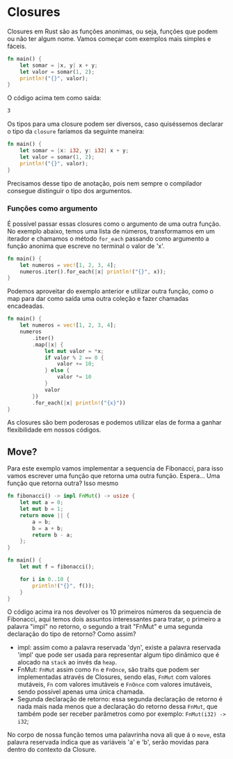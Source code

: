 # Closures

Closures em Rust são as funções anonimas, ou seja, funções que podem ou não ter algum nome. Vamos começar com exemplos mais simples e fáceis.

```rust
fn main() {
    let somar = |x, y| x + y;
    let valor = somar(1, 2);
    println!("{}", valor);
}
```

O código acima tem como saída:

```sh
3
```


Os tipos para uma closure podem ser diversos, caso quiséssemos declarar o tipo da `closure` faríamos da seguinte maneira:

```rust
fn main() {
    let somar = |x: i32, y: i32| x + y;
    let valor = somar(1, 2);
    println!("{}", valor);
}
```

Precisamos desse tipo de anotação, pois nem sempre o compilador consegue distinguir o tipo dos argumentos.

### Funções como argumento

É possível passar essas closures como o argumento de uma outra função. No exemplo abaixo, temos uma lista de números, transformamos em um iterador e chamamos o método `for_each` passando como argumento a função anonima que escreve no terminal o valor de 'x'.

```rust
fn main() {
    let numeros = vec![1, 2, 3, 4];
    numeros.iter().for_each(|x| println!("{}", x));
}
```

Podemos aproveitar do exemplo anterior e utilizar outra função, como o map para dar como saída uma outra coleção e fazer chamadas encadeadas. 

```rust
fn main() {
    let numeros = vec![1, 2, 3, 4];
    numeros
        .iter()
        .map(|x| {
            let mut valor = *x;
            if valor % 2 == 0 {
                valor += 10;
            } else {
                valor *= 10
            }
            valor
        })
        .for_each(|x| println!("{x}"))
}
```

As closures são bem poderosas e podemos utilizar elas de forma a ganhar flexibilidade em nossos códigos.

## Move?

Para este exemplo vamos implementar a sequencia de Fibonacci, para isso vamos escrever uma função que retorna uma outra função. Espera... Uma função que retorna outra? Isso mesmo

```rust
fn fibonacci() -> impl FnMut() -> usize {
    let mut a = 0;
    let mut b = 1;
    return move || {
        a = b;
        b = a + b;
        return b - a;
    };
}

fn main() {
    let mut f = fibonacci();

    for i in 0..10 {
        println!("{}", f());
    }
}

```

O código acima ira nos devolver os 10 primeiros números da sequencia de Fibonacci, aqui temos dois assuntos interessantes para tratar, o primeiro a palavra "impl" no retorno, o segundo a trait "FnMut" e uma segunda declaração do tipo de retorno? Como assim?

- impl: assim como a palavra reservada 'dyn', existe a palavra reservada 'impl' que pode ser usada para representar algum tipo dinâmico que é alocado na `stack` ao invés da `heap`.
- FnMut: `FnMut` assim como `Fn` e `FnOnce`, são traits que podem ser implementadas através de Closures, sendo elas, `FnMut` com valores mutáveis, `Fn` com valores imutáveis e `FnOnce` com valores imutáveis, sendo possível apenas uma única chamada.
- Segunda declaração de retorno: essa segunda declaração de retorno é nada mais nada menos que a declaração do retorno dessa `FnMut`, que também pode ser receber parâmetros como por exemplo: `FnMut(i32) -> i32`;

No corpo de nossa função temos uma palavrinha nova ali que á o `move`, esta palavra reservada indica que as variáveis 'a' e 'b', serão movidas para dentro do contexto da Closure.